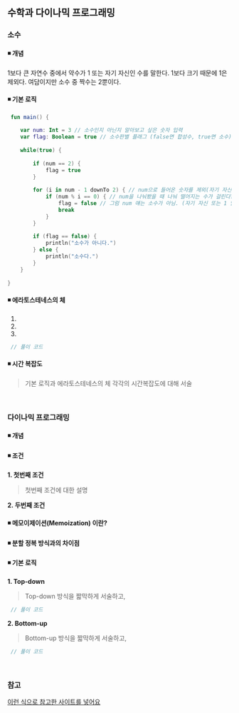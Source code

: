 ## 수학과 다이나믹 프로그래밍

### 소수
#### ◾ 개념
1보다 큰 자연수 중에서 약수가 1 또는 자기 자신인 수를 말한다. 1보다 크기 때문에 1은 제외다. 여담이지만 소수 중 짝수는 2뿐이다.

#### ◾ 기본 로직

```Kotlin
 fun main() {
    
    var num: Int = 3 // 소수인지 아닌지 알아보고 싶은 숫자 입력
    var flag: Boolean = true // 소수판별 플래그 (false면 합성수, true면 소수)
    
    while(true) {
        
        if (num == 2) {
            flag = true
        }
        
        for (i in num - 1 downTo 2) { // num으로 들어온 숫자를 제외(자기 자신 제외)하고 1씩 감소해서 2까지 모든 수로
            if (num % i == 0) { // num을 나눠봤을 때 나눠 떨어지는 수가 걸린다?
                flag = false // 그럼 num 얘는 소수가 아님. (자기 자신 또는 1 말고는 그 어떤 수로도 나눠 떨어지면 안되기 때문)
                break
            }
        }
        
        if (flag == false) {
            println("소수가 아니다.")
        } else {
            println("소수다.")
        }
    }
    
}
```

#### ◾ 에라토스테네스의 체
1.
2.
3.

```java
 // 풀이 코드
```

#### ◾ 시간 복잡도
> 기본 로직과 에라토스테네스의 체 각각의 시간복잡도에 대해 서술  

</br>

### 다이나믹 프로그래밍
#### ◾ 개념

#### ◾ 조건  
**1. 첫번째 조건**  
> 첫번째 조건에 대한 설명  

**2. 두번째 조건**  

#### ◾ 메모이제이션(Memoization) 이란?

#### ◾ 분할 정복 방식과의 차이점

#### ◾ 기본 로직
**1. Top-down**  
> Top-down 방식을 짧막하게 서술하고,  
```java
 // 풀이 코드
```

**2. Bottom-up**  
> Bottom-up 방식을 짧막하게 서술하고,  
```java
 // 풀이 코드
```

</br>

### 참고
[이런 식으로 참고한 사이트를 넣어요](https://github.com/Newon-universe/Algorithm_study)  

